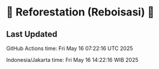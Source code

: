 
# 🌳 Reforestation (Reboisasi) 🌲

## Last Updated

GitHub Actions time: Fri May 16 07:22:16 UTC 2025

Indonesia/Jakarta time: Fri May 16 14:22:16 WIB 2025
